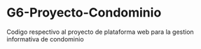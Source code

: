 # G6-Proyecto-Condominio
Codigo respectivo al proyecto de plataforma web para la gestion informativa de condominio

